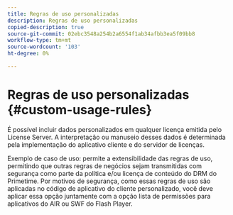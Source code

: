 ```yaml
---
title: Regras de uso personalizadas
description: Regras de uso personalizadas
copied-description: true
source-git-commit: 02ebc3548a254b2a6554f1ab34afbb3ea5f09bb8
workflow-type: tm+mt
source-wordcount: '103'
ht-degree: 0%

---
```


# Regras de uso personalizadas {#custom-usage-rules}

É possível incluir dados personalizados em qualquer licença emitida pelo License Server. A interpretação ou manuseio desses dados é determinada pela implementação do aplicativo cliente e do servidor de licenças.

Exemplo de caso de uso: permite a extensibilidade das regras de uso, permitindo que outras regras de negócios sejam transmitidas com segurança como parte da política e/ou licença de conteúdo do DRM do Primetime. Por motivos de segurança, como essas regras de uso são aplicadas no código de aplicativo do cliente personalizado, você deve aplicar essa opção juntamente com a opção lista de permissões para aplicativos do AIR ou SWF do Flash Player.
